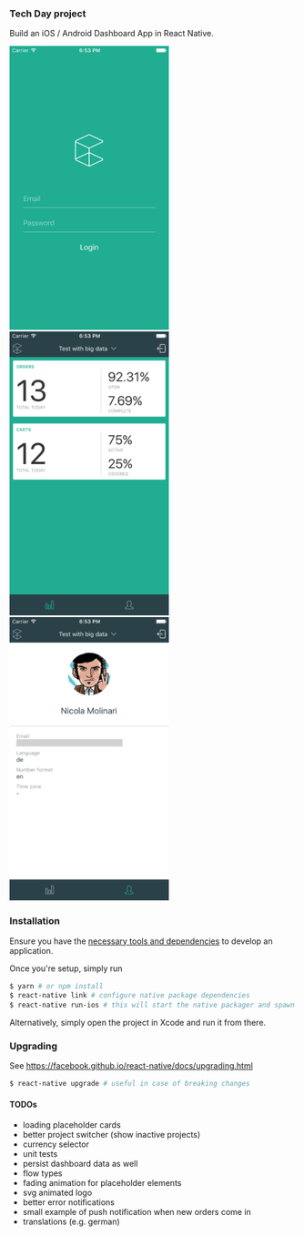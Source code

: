 ### Tech Day project
Build an iOS / Android Dashboard App in React Native.

<img src="screenshot_login.png" alt="Home screen" width="280">
<img src="screenshot_dashboard.png" alt="Home screen" width="280">
<img src="screenshot_account.png" alt="Home screen" width="280">

### Installation
Ensure you have the [necessary tools and dependencies](https://facebook.github.io/react-native/docs/getting-started.html) to develop an application.

Once you're setup, simply run

```bash
$ yarn # or npm install
$ react-native link # configure native package dependencies
$ react-native run-ios # this will start the native packager and spawn the iOS simulator
```

Alternatively, simply open the project in Xcode and run it from there.

### Upgrading

See https://facebook.github.io/react-native/docs/upgrading.html

```bash
$ react-native upgrade # useful in case of breaking changes
```

#### TODOs
- loading placeholder cards
- better project switcher (show inactive projects)
- currency selector
- unit tests
- persist dashboard data as well
- flow types
- fading animation for placeholder elements
- svg animated logo
- better error notifications
- small example of push notification when new orders come in
- translations (e.g. german)
